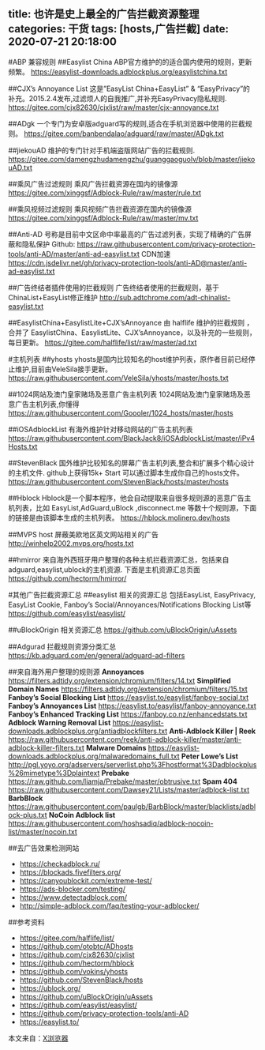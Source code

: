 title: 也许是史上最全的广告拦截资源整理
categories: 干货
tags: [hosts,广告拦截]
date: 2020-07-21 20:18:00
---
#ABP 兼容规则
##Easylist China
ABP官方维护的的适合国内使用的规则，更新频繁。
https://easylist-downloads.adblockplus.org/easylistchina.txt

##CJX’s Annoyance List
这是”EasyList China+EasyList” & “EasyPrivacy”的补充。2015.2.4发布,过滤烦人的自我推广,并补充EasyPrivacy隐私规则.
https://gitee.com/cjx82630/cjxlist/raw/master/cjx-annoyance.txt

##ADgk
一个专门为安卓版adguard写的规则,适合在手机浏览器中使用的拦截规则。
https://gitee.com/banbendalao/adguard/raw/master/ADgk.txt

##jiekouAD
维护的专门针对手机端盗版网站广告的拦截规则.
https://gitee.com/damengzhudamengzhu/guanggaoguolv/blob/master/jiekouAD.txt

##乘风广告过滤规则
乘风广告拦截资源在国内的镜像源
https://gitee.com/xinggsf/Adblock-Rule/raw/master/rule.txt

##乘风视频过滤规则
乘风视频广告拦截资源在国内的镜像源
https://gitee.com/xinggsf/Adblock-Rule/raw/master/mv.txt

##Anti-AD
号称是目前中文区命中率最高的广告过滤列表，实现了精确的广告屏蔽和隐私保护
Github: https://raw.githubusercontent.com/privacy-protection-tools/anti-AD/master/anti-ad-easylist.txt
CDN加速 https://cdn.jsdelivr.net/gh/privacy-protection-tools/anti-AD@master/anti-ad-easylist.txt

##广告终结者插件使用的拦截规则
广告终结者使用的拦截规则，基于ChinaList+EasyList修正维护
http://sub.adtchrome.com/adt-chinalist-easylist.txt

##EasylistChina+EasylistLite+CJX’sAnnoyance
由 halflife 维护的拦截规则 ，合并了 EasylistChina、EasylistLite、CJX’sAnnoyance，以及补充的一些规则，每日更新。
https://gitee.com/halflife/list/raw/master/ad.txt

#主机列表
##yhosts
yhosts是国内比较知名的host维护列表，原作者目前已经停止维护,目前由VeleSila接手更新。
https://raw.githubusercontent.com/VeleSila/yhosts/master/hosts.txt

##1024网站及澳门皇家赌场及恶意广告主机列表
1024网站及澳门皇家赌场及恶意广告主机列表,你懂得
https://raw.githubusercontent.com/Goooler/1024_hosts/master/hosts

##iOSAdblockList
有海外维护针对移动网站的广告主机列表
https://raw.githubusercontent.com/BlackJack8/iOSAdblockList/master/iPv4Hosts.txt

##StevenBlack
国外维护比较知名的屏幕广告主机列表,整合和扩展多个精心设计的主机文件. github上获得15k+ Start 可以通过脚本生成你自己的hosts文件。
https://raw.githubusercontent.com/StevenBlack/hosts/master/hosts

##Hblock
Hblock是一个脚本程序，他会自动提取来自很多规则源的恶意广告主机列表，比如 EasyList,AdGuard,uBlock ,disconnect.me 等数十个规则源，下面的链接是由该脚本生成的主机列表。
https://hblock.molinero.dev/hosts

##MVPS host
屏蔽美欧地区英文网站相关的广告
http://winhelp2002.mvps.org/hosts.txt

##hmirror
来自海外西班牙用户整理的各种主机拦截资源汇总，包括来自adguard,easylist,ublock的主机资源. 下面是主机资源汇总页面
https://github.com/hectorm/hmirror/

#其他广告拦截资源汇总
##easylist 相关的资源汇总
包括EasyList, EasyPrivacy, EasyList Cookie, Fanboy’s Social/Annoyances/Notifications Blocking List等
https://github.com/easylist/easylist/

##uBlockOrigin 相关资源汇总
https://github.com/uBlockOrigin/uAssets

##Adgurad 拦截规则资源分类汇总
https://kb.adguard.com/en/general/adguard-ad-filters

##来自海外用户整理的规则源
**Annoyances**
https://filters.adtidy.org/extension/chromium/filters/14.txt
**Simplified Domain Names**
https://filters.adtidy.org/extension/chromium/filters/15.txt
**Fanboy’s Social Blocking List**
https://easylist.to/easylist/fanboy-social.txt
**Fanboy’s Annoyances List**
https://easylist.to/easylist/fanboy-annoyance.txt
**Fanboy’s Enhanced Tracking List**
https://fanboy.co.nz/enhancedstats.txt
**Adblock Warning Removal List**
https://easylist-downloads.adblockplus.org/antiadblockfilters.txt
**Anti-Adblock Killer | Reek**
https://raw.githubusercontent.com/reek/anti-adblock-killer/master/anti-adblock-killer-filters.txt
**Malware Domains**
https://easylist-downloads.adblockplus.org/malwaredomains_full.txt
**Peter Lowe’s List**
http://pgl.yoyo.org/adservers/serverlist.php%3Fhostformat%3Dadblockplus%26mimetype%3Dplaintext
**Prebake**
https://raw.github.com/liamja/Prebake/master/obtrusive.txt
**Spam 404**
https://raw.githubusercontent.com/Dawsey21/Lists/master/adblock-list.txt
**BarbBlock**
https://raw.githubusercontent.com/paulgb/BarbBlock/master/blacklists/adblock-plus.txt
**NoCoin Adblock list**
https://raw.githubusercontent.com/hoshsadiq/adblock-nocoin-list/master/nocoin.txt

##去广告效果检测网站
- https://checkadblock.ru/
- https://blockads.fivefilters.org/
- https://canyoublockit.com/extreme-test/
- https://ads-blocker.com/testing/
- https://www.detectadblock.com/
- http://simple-adblock.com/faq/testing-your-adblocker/

##参考资料
- https://gitee.com/halflife/list/
- https://github.com/otobtc/ADhosts
- https://github.com/cjx82630/cjxlist
- https://github.com/hectorm/hblock
- https://github.com/vokins/yhosts
- https://github.com/StevenBlack/hosts
- https://ublock.org/
- https://github.com/uBlockOrigin/uAssets
- https://github.com/easylist/easylist/
- https://github.com/privacy-protection-tools/anti-AD
- https://easylist.to/

本文来自：[X浏览器](https://www.xbext.com/docs/bookmark/the-most-popular-ad-blocking-rules/index.html)